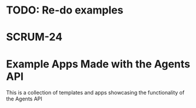 # TODO: Re-do examples
# SCRUM-24

# Example Apps Made with the Agents API

This is a collection of templates and apps showcasing the functionality of the Agents API
